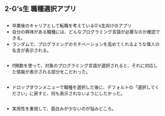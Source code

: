 ## 2-G's生 職種選択アプリ

## 
- 卒業後のキャリアとして転職を考えているG's生向けのアプリ
- 自分の興味がある職種には、どんなプログラミング言語が必要なのか確認できる。
- ランダムで、プログラミングのモチベーションを高めてくれるような偉人の名言が表示される。

##
- If関数を使って、対象のプログラミング言語が選択されると、それに対応した情報が表示される部分をこだわった。

##
- ドロップダウンメニューで職種を選択した後に、デフォルトの「選択してください」に戻すと、何も表示されないようにしたかった。

##
- 実用性を重視して、面白みが少ないのが悩みどころ。

